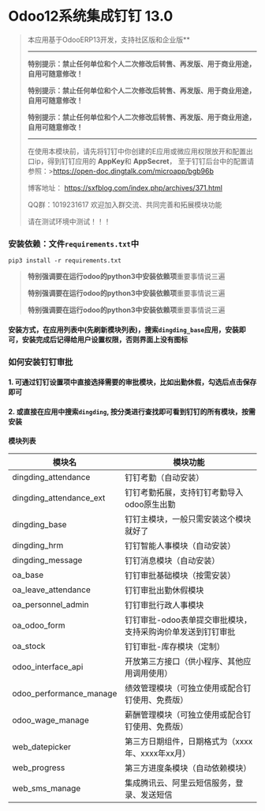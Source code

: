 # Odoo12系统集成钉钉  13.0

> 本应用基于OdooERP13开发，支持社区版和企业版** 
> 
> -----------------------------------------------------------------------------
> **特别提示：禁止任何单位和个人二次修改后转售、再发版、用于商业用途，自用可随意修改！**
>
> **特别提示：禁止任何单位和个人二次修改后转售、再发版、用于商业用途，自用可随意修改！**
>
> **特别提示：禁止任何单位和个人二次修改后转售、再发版、用于商业用途，自用可随意修改！**
>
> -----------------------------------------------------------------------------
> 
> 在使用本模块前，请先将钉钉中你创建的E应用或微应用权限放开和配置出口ip，得到钉钉应用的 **AppKey**和 **AppSecret**， 至于钉钉后台中的配置请参照：>https://open-doc.dingtalk.com/microapp/bgb96b 
>
> 博客地址： https://sxfblog.com/index.php/archives/371.html
> 
> QQ群：1019231617 欢迎加入群交流、共同完善和拓展模块功能
>
> 请在测试环境中测试！！！

### 安装依赖：文件`requirements.txt`中

```ssh
pip3 install -r requirements.txt
```

> **特别强调要在运行odoo的python3中安装依赖项**重要事情说三遍
>
> **特别强调要在运行odoo的python3中安装依赖项**重要事情说三遍
>
> **特别强调要在运行odoo的python3中安装依赖项**重要事情说三遍


#### 安装方式，在应用列表中(先刷新模块列表)，搜索`dingding_base`应用，安装即可，安装完成后记得给用户设置权限，否则界面上没有图标

### 如何安装钉钉审批
#### 1. 可通过钉钉设置项中直接选择需要的审批模块，比如出勤休假，勾选后点击保存即可
#### 2. 或直接在应用中搜索`dingding`, 按分类进行查找即可看到钉钉的所有模块，按需安装

**模块列表**

| 模块名            | 模块功能                                                 |
| ----------------- | ------------------------------------------------------ |
| dingding_attendance         | 钉钉考勤（自动安装）                            |
| dingding_attendance_ext     | 钉钉考勤拓展，支持钉钉考勤导入odoo原生出勤         |
| dingding_base               | 钉钉主模块，一般只需安装这个模块就好了             |
| dingding_hrm                | 钉钉智能人事模块（自动安装）                      |
| dingding_message            | 钉钉消息模块（自动安装）                         |
| oa_base                     | 钉钉审批基础模块（按需安装）                      |
| oa_leave_attendance         | 钉钉审批出勤休假模块                             |
| oa_personnel_admin          | 钉钉审批行政人事模块                             |
| oa_odoo_form                | 钉钉审批-odoo表单提交审批模块，支持采购询价单发送到钉钉审批 |
| oa_stock                    | 钉钉审批-库存模块（定制）                         |
| odoo_interface_api          | 开放第三方接口（供小程序、其他应用调用使用）         |
| odoo_performance_manage     | 绩效管理模块（可独立使用或配合钉钉使用、免费版）     |
| odoo_wage_manage            | 薪酬管理模块（可独立使用或配合钉钉使用、免费版）     |
| web_datepicker              | 第三方日期组件，日期格式为（xxxx年、xxxx年xx月）    |
| web_progress                | 第三方进度条模块（自动依赖模块）                   |
| web_sms_manage              | 集成腾讯云、阿里云短信服务，登录、发送短信           |


